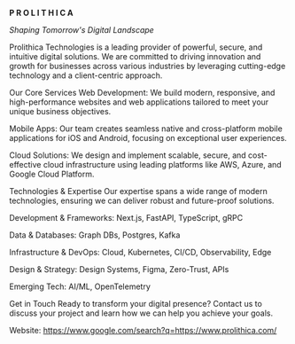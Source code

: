 **P R O L I T H I C A**


*Shaping Tomorrow's Digital Landscape*

Prolithica Technologies is a leading provider of powerful, secure, and intuitive digital solutions. We are committed to driving innovation and growth for businesses across various industries by leveraging cutting-edge technology and a client-centric approach.

Our Core Services
Web Development: We build modern, responsive, and high-performance websites and web applications tailored to meet your unique business objectives.

Mobile Apps: Our team creates seamless native and cross-platform mobile applications for iOS and Android, focusing on exceptional user experiences.

Cloud Solutions: We design and implement scalable, secure, and cost-effective cloud infrastructure using leading platforms like AWS, Azure, and Google Cloud Platform.

Technologies & Expertise
Our expertise spans a wide range of modern technologies, ensuring we can deliver robust and future-proof solutions.

Development & Frameworks: Next.js, FastAPI, TypeScript, gRPC

Data & Databases: Graph DBs, Postgres, Kafka

Infrastructure & DevOps: Cloud, Kubernetes, CI/CD, Observability, Edge

Design & Strategy: Design Systems, Figma, Zero-Trust, APIs

Emerging Tech: AI/ML, OpenTelemetry

Get in Touch
Ready to transform your digital presence? Contact us to discuss your project and learn how we can help you achieve your goals.

Website: https://www.google.com/search?q=https://www.prolithica.com/
